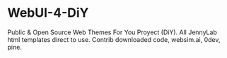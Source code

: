 # WebUI-4-DiY
Public &amp; Open Source Web Themes For You Proyect (DiY). All JennyLab html templates direct to use. Contrib downloaded code, websim.ai, 0dev, pine.
